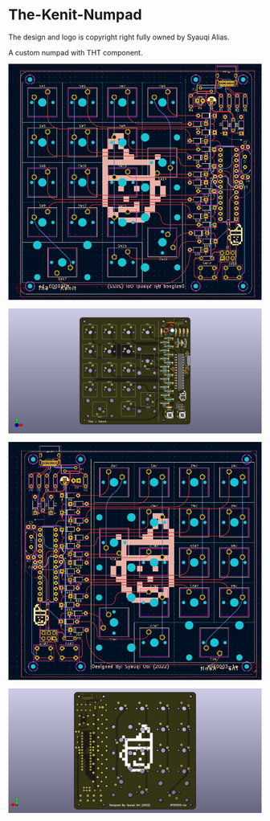 # The-Kenit-Numpad
The design and logo is copyright right fully owned by Syauqi Alias.

A custom numpad with THT component.

![build](./Image/1.PNG)

![build](./Image/3.png)

![build](./Image/2.PNG)

![build](./Image/4.png)
